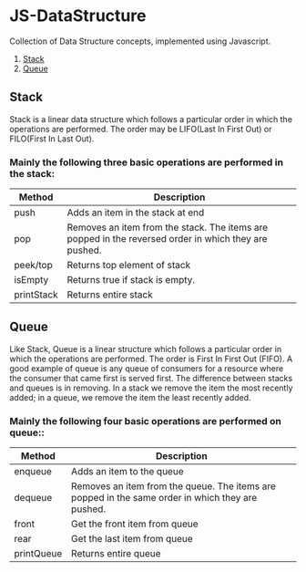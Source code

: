 # JS-DataStructure
Collection of Data Structure concepts, implemented using Javascript.
1. [Stack](#stack)
1. [Queue](#queue)

## Stack
Stack is a linear data structure which follows a particular order in which the operations are performed. The order may be LIFO(Last In First Out) or FILO(First In Last Out).

### Mainly the following three basic operations are performed in the stack:

| Method        | Description           |
| ------------- |-----------------------|
| push          | Adds an item in the stack at end |
| pop           | Removes an item from the stack. The items are popped in the reversed order in which they are pushed.|
| peek/top      | Returns top element of stack   |
| isEmpty       | Returns true if stack is empty.  |
| printStack    | Returns entire stack  |

## Queue
Like Stack, Queue is a linear structure which follows a particular order in which the operations are performed. The order is First In First Out (FIFO).  A good example of queue is any queue of consumers for a resource where the consumer that came first is served first. The difference between stacks and queues is in removing. In a stack we remove the item the most recently added; in a queue, we remove the item the least recently added.

### Mainly the following four basic operations are performed on queue::

| Method        | Description           |
| ------------- |-----------------------|
| enqueue          |  Adds an item to the queue |
| dequeue           | Removes an item from the queue. The items are popped in the same order in which they are pushed.|
| front      | Get the front item from queue   |
| rear       | Get the last item from queue  |
| printQueue    | Returns entire queue  |
